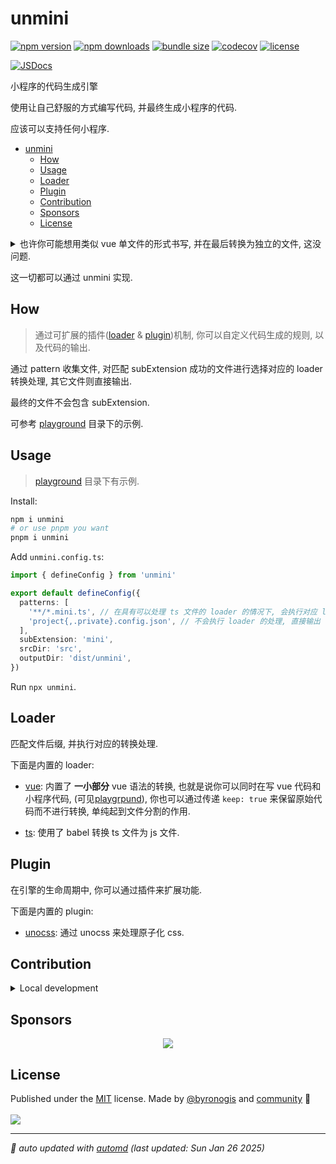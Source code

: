 # unmini

<!-- automd:badges name="unmini" license codecov bundlephobia packagephobia -->

[![npm version](https://img.shields.io/npm/v/unmini)](https://npmjs.com/package/unmini)
[![npm downloads](https://img.shields.io/npm/dm/unmini)](https://npm.chart.dev/unmini)
[![bundle size](https://img.shields.io/bundlephobia/minzip/unmini)](https://bundlephobia.com/package/unmini)
[![codecov](https://img.shields.io/codecov/c/gh/byronogis/unmini)](https://codecov.io/gh/byronogis/unmini)
[![license](https://img.shields.io/github/license/byronogis/unmini)](https://github.com/byronogis/unmini/blob/main/LICENSE)

<!-- /automd -->

[![JSDocs][jsdocs-src]][jsdocs-href]

小程序的代码生成引擎

使用让自己舒服的方式编写代码, 并最终生成小程序的代码.

应该可以支持任何小程序.

- [unmini](#unmini)
  - [How](#how)
  - [Usage](#usage)
  - [Loader](#loader)
  - [Plugin](#plugin)
  - [Contribution](#contribution)
  - [Sponsors](#sponsors)
  - [License](#license)

<details>
<summary>也许你可能想用类似 vue 单文件的形式书写, 并在最后转换为独立的文件, 这没问题.</summary>

你可以这样写(以微信小程序为例):

```vue
<script>
Component({
  data: {
    msg: 'Hello World'
  },
  methods: {
    onTap() {
      console.log('onTap')
    }
  }
})
</script>

<template>
  <view>
    <text>{{ msg }}</text>
    <button bindtap="onTap">
      Click me
    </button>
  </view>
</template>

<style>
  view {
    display: flex;
    justify-content: center;
    align-items: center;
    height: 100vh;
  }
  text {
    font-size: 20px;
  }
  button {
    margin-top: 20px;
  }
</style>

<config>
{
  "navigationBarTitleText": "Hello World"
}
</config>
```

最终生成小程序的代码:

- xxx.wxml

```html
<view class="view">
  <text>{{ msg }}</text>
  <button bindtap="onTap">Click me</button>
</view>
```

- xxx.js

```js
Component({
  data: {
    msg: 'Hello World'
  },
  methods: {
    onTap() {
      console.log('onTap')
    }
  }
})
```

- xxx.wxss

```css
.view {
  display: flex;
  justify-content: center;
  align-items: center;
  height: 100vh;
}
text {
  font-size: 20px;
}
button {
  margin-top: 20px;
}
```

- xxx.json

```json
{
  "navigationBarTitleText": "Hello World"
}
```
</details>

这一切都可以通过 unmini 实现.

## How

> 通过可扩展的插件([loader](#loader) & [plugin](#plugin))机制, 你可以自定义代码生成的规则, 以及代码的输出.

通过 pattern 收集文件, 对匹配 subExtension 成功的文件进行选择对应的 loader 转换处理, 其它文件则直接输出.

最终的文件不会包含 subExtension.

可参考 [playground](./playground) 目录下的示例.

## Usage

> [playground](./playground) 目录下有示例.

Install:

```bash
npm i unmini
# or use pnpm you want
pnpm i unmini
```

Add `unmini.config.ts`:

```ts
import { defineConfig } from 'unmini'

export default defineConfig({
  patterns: [
    '**/*.mini.ts', // 在具有可以处理 ts 文件的 loader 的情况下, 会执行对应 loader 的处理
    'project{,.private}.config.json', // 不会执行 loader 的处理, 直接输出
  ],
  subExtension: 'mini',
  srcDir: 'src',
  outputDir: 'dist/unmini',
})
```

Run `npx unmini`.

## Loader

匹配文件后缀, 并执行对应的转换处理.

下面是内置的 loader:

- [vue](./packages/loader-vue): 内置了 **一小部分** vue 语法的转换, 也就是说你可以同时在写 vue 代码和小程序代码, (可见[playgrpund](./playground/)), 你也可以通过传递 `keep: true` 来保留原始代码而不进行转换, 单纯起到文件分割的作用.

- [ts](./packages/loader-ts): 使用了 babel 转换 ts 文件为 js 文件.

## Plugin

在引擎的生命周期中, 你可以通过插件来扩展功能.

下面是内置的 plugin:

- [unocss](./packages/plugin-unocss): 通过 unocss 来处理原子化 css.

<!-- automd:fetch url="gh:byronogis/.github/main/snippets/readme-contrib-node-pnpm.md" -->

## Contribution

<details>
  <summary>Local development</summary>

- Clone this repository
- Install the latest LTS version of [Node.js](https://nodejs.org/en/)
- Enable [Corepack](https://github.com/nodejs/corepack) using `corepack enable`
- Install dependencies using `pnpm install`
- Run tests using `pnpm dev` or `pnpm test`

</details>

<!-- /automd -->

## Sponsors

<p align="center">
  <a href="https://cdn.jsdelivr.net/gh/byronogis/static/sponsors.svg">
    <img src='https://cdn.jsdelivr.net/gh/byronogis/static/sponsors.svg'/>
  </a>
</p>

## License

<!-- automd:contributors author="byronogis" license="MIT" -->

Published under the [MIT](https://github.com/byronogis/unmini/blob/main/LICENSE) license.
Made by [@byronogis](https://github.com/byronogis) and [community](https://github.com/byronogis/unmini/graphs/contributors) 💛
<br><br>
<a href="https://github.com/byronogis/unmini/graphs/contributors">
<img src="https://contrib.rocks/image?repo=byronogis/unmini" />
</a>

<!-- /automd -->

<!-- automd:with-automd lastUpdate -->

---

_🤖 auto updated with [automd](https://automd.unjs.io) (last updated: Sun Jan 26 2025)_

<!-- /automd -->

<!-- Badges -->

[jsdocs-src]: https://img.shields.io/badge/jsdocs-reference-1fa669
[jsdocs-href]: https://www.jsdocs.io/package/pausable-timers
